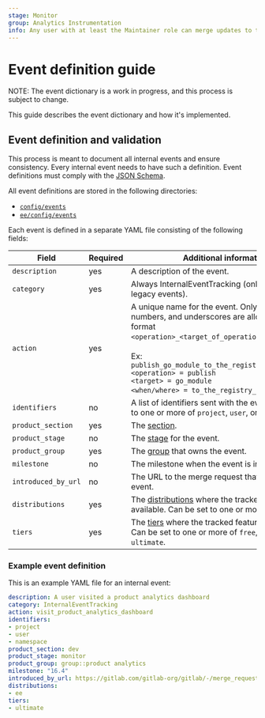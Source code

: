 ```yaml
---
stage: Monitor
group: Analytics Instrumentation
info: Any user with at least the Maintainer role can merge updates to this content. For details, see https://docs.gitlab.com/ee/development/development_processes.html#development-guidelines-review.
---
```


# Event definition guide

NOTE:
The event dictionary is a work in progress, and this process is subject to change.

This guide describes the event dictionary and how it's implemented.

## Event definition and validation

This process is meant to document all internal events and ensure consistency. Every internal event needs to have such a definition. Event definitions must comply with the [JSON Schema](https://gitlab.com/gitlab-org/gitlab/-/blob/master/config/events/schema.json).

All event definitions are stored in the following directories:

- [`config/events`](https://gitlab.com/gitlab-org/gitlab/-/tree/master/config/events)
- [`ee/config/events`](https://gitlab.com/gitlab-org/gitlab/-/tree/master/ee/config/events)

Each event is defined in a separate YAML file consisting of the following fields:

| Field                  | Required | Additional information                                                                                                                                                                      |
|------------------------|----------|---------------------------------------------------------------------------------------------------------------------------------------------------------------------------------------------|
| `description`          | yes      | A description of the event.                                                                                                                                                                 |
| `category`             | yes      | Always InternalEventTracking (only different for legacy events).                                                                                                                             |
| `action`               | yes      | A unique name for the event. Only lowercase, numbers, and underscores are allowed. Use the format `<operation>_<target_of_operation>_<where/when>`. <br/><br/> Ex: `publish_go_module_to_the_registry_from_pipeline` <br/>`<operation> = publish`<br/>`<target> = go_module`<br/>`<when/where> = to_the_registry_from_pipeline`. |
| `identifiers`          | no       | A list of identifiers sent with the event. Can be set to one or more of `project`, `user`, or `namespace`.                                                                                  |
| `product_section`      | yes      | The [section](https://gitlab.com/gitlab-com/www-gitlab-com/-/blob/master/data/sections.yml).                                                                                                |
| `product_stage`        | no       | The [stage](https://gitlab.com/gitlab-com/www-gitlab-com/blob/master/data/stages.yml) for the event.                                                                                        |
| `product_group`        | yes      | The [group](https://gitlab.com/gitlab-com/www-gitlab-com/blob/master/data/stages.yml) that owns the event.                                                                                  |
| `milestone`            | no       | The milestone when the event is introduced.                                                                                                                                                 |
| `introduced_by_url`    | no       | The URL to the merge request that introduced the event.                                                                                                                                     |
| `distributions`        | yes      | The [distributions](https://handbook.gitlab.com/handbook/marketing/brand-and-product-marketing/product-and-solution-marketing/tiers/#definitions) where the tracked feature is available. Can be set to one or more of `ce` or `ee`.  |
| `tiers`                | yes      | The [tiers](https://handbook.gitlab.com/handbook/marketing/brand-and-product-marketing/product-and-solution-marketing/tiers/) where the tracked feature is available. Can be set to one or more of `free`, `premium`, or `ultimate`. |

### Example event definition

This is an example YAML file for an internal event:

```yaml
description: A user visited a product analytics dashboard
category: InternalEventTracking
action: visit_product_analytics_dashboard
identifiers:
- project
- user
- namespace
product_section: dev
product_stage: monitor
product_group: group::product analytics
milestone: "16.4"
introduced_by_url: https://gitlab.com/gitlab-org/gitlab/-/merge_requests/128029
distributions:
- ee
tiers:
- ultimate
```
